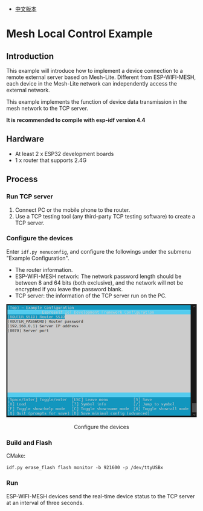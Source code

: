 - [中文版本](https://github.com/espressif/esp-mesh-lite/blob/master/examples/mesh_local_control/README_CN.md)

# Mesh Local Control Example

## Introduction

This example will introduce how to implement a device connection to a remote external server based on Mesh-Lite. Different from ESP-WIFI-MESH, each device in the Mesh-Lite network can independently access the external network.

This example implements the function of device data transmission in the mesh network to the TCP server.

**It is recommended to compile with esp-idf version 4.4**

## Hardware

* At least 2 x ESP32 development boards
* 1 x router that supports 2.4G

## Process

### Run TCP server

1. Connect PC or the mobile phone to the router.
2. Use a TCP testing tool (any third-party TCP testing software) to create a TCP server.

### Configure the devices

Enter `idf.py menuconfig`, and configure the followings under the submenu "Example Configuration".

 * The router information.
 * ESP-WIFI-MESH network: The network password length should be between 8 and 64 bits (both exclusive), and the network will not be encrypted if you leave the password blank.
 * TCP server: the information of the TCP server run on the PC.

<div align=center>
<img src="device_config.png"  width="800">
<p> Configure the devices </p>
</div>

### Build and Flash

CMake:
```shell
idf.py erase_flash flash monitor -b 921600 -p /dev/ttyUSBx
```

### Run

ESP-WIFI-MESH devices send the real-time device status to the TCP server at an interval of three seconds.